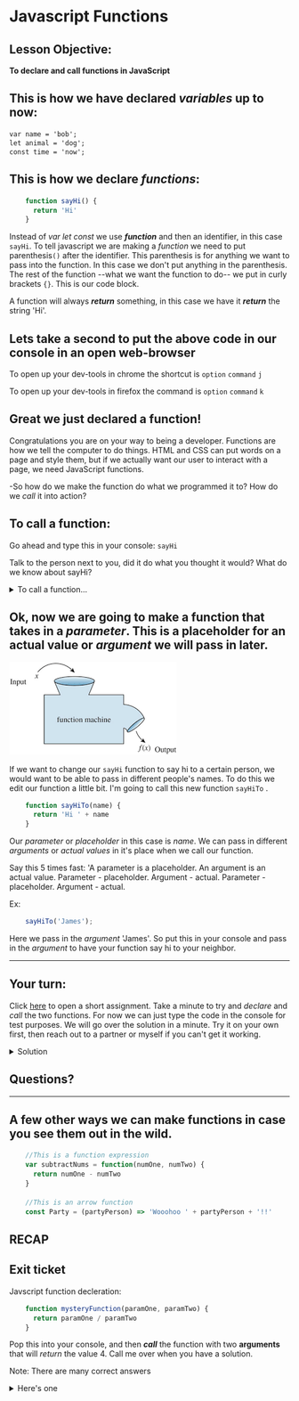 # Javascript Functions

## Lesson Objective:
**To declare and call functions in JavaScript**

## This is how we have declared *variables* up to now:
    var name = 'bob';
    let animal = 'dog';
    const time = 'now';
## This is how we declare *functions*:
```javascript
    function sayHi() {
      return 'Hi'
    }
```

Instead of *var* *let* *const* we use ***function***  and then an identifier, in this case `sayHi`. To tell javascript we are making a *function*  we need to put parenthesis`()` after the identifier. This parenthesis is for anything we want to pass into the function. In this case we don't put anything in the parenthesis. The rest of the function --what we want the function to do-- we put in curly brackets `{}`. This is our code block.

A function will always ***return*** something, in this case we have it ***return*** the string 'Hi'.
## Lets take a second to put the above code in our console in an open web-browser

To open up your dev-tools in chrome the shortcut is  `option` `command` `j`

To open up your dev-tools in firefox the command is `option` `command` `k`

## Great we just declared a function!
Congratulations you are on your way to being a developer. Functions are how we tell the computer to do things. HTML and CSS can put words on a page and style them, but if we actually want our user to interact with a page, we need JavaScript functions.

-So how do we make the function do what we programmed it to? How do we *call* it into action?

## To call a function:
Go ahead and type this in your console:
    `sayHi`

Talk to the person next to you, did it do what you thought it would? What do we know about sayHi?
<details>
  <summary>To call a function...</summary>


We need to go ahead and type these all important `()`  in our code. So now type in `sayHi()` and see what we get
</details>

## Ok, now we are going to make a function that takes in a *parameter*. This is a placeholder for an actual value or *argument* we will pass in later.
![image of function diagram](function.png)

If we want to change our `sayHi` function to say hi to a certain person, we would want to be able to pass in different people's names. To do this we edit our function a little bit. I'm going to call this new function `sayHiTo` .

```javascript    
    function sayHiTo(name) {
      return 'Hi ' + name
    }
```

Our *parameter* or *placeholder* in this case is *name*. We can pass in different *arguments* or *actual values* in it's place when we call our function.

Say this 5 times fast: 'A parameter is a placeholder. An argument is an actual value. Parameter - placeholder. Argument - actual. Parameter - placeholder. Argument - actual.

Ex:

```javascript
    sayHiTo('James');
```

Here we pass in the *argument* 'James'. So put this in your console and pass in the *argument* to have your function say hi to your neighbor.

---
## Your turn:
Click [here](javascript-functions-assignment.js) to open a short assignment. Take a minute to try and *declare* and *call* the two functions. For now we can just type the code in the console for test purposes. We will go over the solution in a minute. Try it on your own first, then reach out to a partner or myself if you can't get it working. 


<details>
  <summary>Solution</summary>

```javascript
    // Write a function that has two parameters and sums(adds) them together
    function addNums(x, y) {
    //write your code here
      return x + y;
    //DON'T forget to return the value
    }


    //call the function with the arguments 3 and 5
    addNums(3, 5)  // returns 8

    //************************************************************
    // Declare a function greetFrom(), that has a parameter name, that then returns 'Greetings from <whatever name is passed in>'
    function greetFrom(name) {
      return 'Greetings from ' + name;
    }

    // Call the function passing in your own name as an argument
    greetFrom('James') // returns 'Greetings from James'

```

</details>

## Questions?

---
## A few other ways we can make functions in case you see them out in the wild.

```javascript
    //This is a function expression
    var subtractNums = function(numOne, numTwo) {
      return numOne - numTwo
    }

    //This is an arrow function
    const Party = (partyPerson) => 'Wooohoo ' + partyPerson + '!!'
```
## RECAP
## Exit ticket
Javscript function decleration:

```javascript
    function mysteryFunction(paramOne, paramTwo) {
      return paramOne / paramTwo
    }
```
Pop this into your console, and then ***call*** the function with two **arguments** that will *return* the value 4. Call me over when you have a solution.

Note: There are many correct answers

<details>
  <summary>Here's one</summary>

  `mysteryFunction(20, 5) // It's a division function`

</details>
